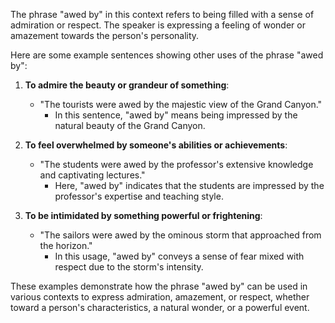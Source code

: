 The phrase "awed by" in this context refers to being filled with a sense of admiration or respect. The speaker is expressing a feeling of wonder or amazement towards the person's personality.

Here are some example sentences showing other uses of the phrase "awed by":

1. **To admire the beauty or grandeur of something**: 
   - "The tourists were awed by the majestic view of the Grand Canyon."
     - In this sentence, "awed by" means being impressed by the natural beauty of the Grand Canyon.

2. **To feel overwhelmed by someone's abilities or achievements**:
   - "The students were awed by the professor's extensive knowledge and captivating lectures."
     - Here, "awed by" indicates that the students are impressed by the professor's expertise and teaching style.

3. **To be intimidated by something powerful or frightening**:
   - "The sailors were awed by the ominous storm that approached from the horizon."
     - In this usage, "awed by" conveys a sense of fear mixed with respect due to the storm's intensity.

These examples demonstrate how the phrase "awed by" can be used in various contexts to express admiration, amazement, or respect, whether toward a person's characteristics, a natural wonder, or a powerful event.